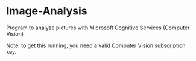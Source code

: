 # Image-Analysis
Program to analyze pictures with Microsoft Cognitive Services (Computer Vision)

Note: to get this running, you need a valid Computer Vision subscription key.
